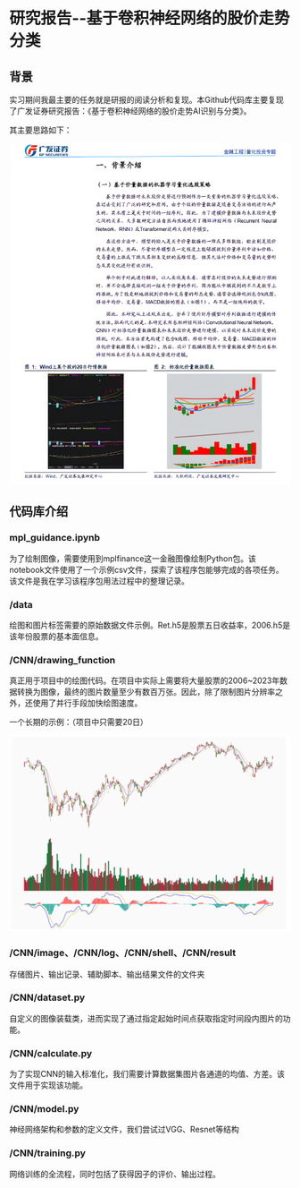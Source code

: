 # 研究报告--基于卷积神经网络的股价走势分类

## 背景

实习期间我最主要的任务就是研报的阅读分析和复现。本Github代码库主要复现了广发证券研究报告：《基于卷积神经网络的股价走势AI识别与分类》。

其主要思路如下：

![](./Background.png)

## 代码库介绍

### mpl_guidance.ipynb

为了绘制图像，需要使用到mplfinance这一金融图像绘制Python包。该notebook文件使用了一个示例csv文件，探索了该程序包能够完成的各项任务。该文件是我在学习该程序包用法过程中的整理记录。

### /data

绘图和图片标签需要的原始数据文件示例。Ret.h5是股票五日收益率，2006.h5是该年份股票的基本面信息。

### /CNN/drawing_function

真正用于项目中的绘图代码。在项目中实际上需要将大量股票的2006~2023年数据转换为图像，最终的图片数量至少有数百万张。因此，除了限制图片分辨率之外，还使用了并行手段加快绘图速度。

一个长期的示例：（项目中只需要20日）

![](./internship-quantitative/Work/example.png)

### /CNN/image、/CNN/log、/CNN/shell、/CNN/result

存储图片、输出记录、辅助脚本、输出结果文件的文件夹

### /CNN/dataset.py

自定义的图像装载类，进而实现了通过指定起始时间点获取指定时间段内图片的功能。

### /CNN/calculate.py

为了实现CNN的输入标准化，我们需要计算数据集图片各通道的均值、方差。该文件用于实现该功能。

### /CNN/model.py

神经网络架构和参数的定义文件，我们尝试过VGG、Resnet等结构

### /CNN/training.py

网络训练的全流程，同时包括了获得因子的评价、输出过程。
